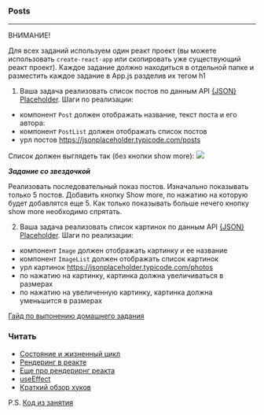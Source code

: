 ### Posts

---

ВНИМАНИЕ!

Для всех заданий используем один реакт проект (вы можете использовать `create-react-app` или скопировать уже существующий реакт проект).
Каждое задание должно находиться в отдельной папке и разместить каждое задание в App.js разделив их тегом h1

1. Ваша задача реализовать список постов по данным API [{JSON} Placeholder](https://jsonplaceholder.typicode.com/).
   Шаги по реализации:

- компонент `Post` должен отображать название, текст поста и его автора:
- компонент `PostList` должен отображать список постов
- урл постов https://jsonplaceholder.typicode.com/posts

Список должен выглядеть так (без кнопки show more):
![](./posts.png)

**_Задание со звездочкой_**

Реализовать последовательный показ постов. Изначально показывать только 5 постов.
Добавить кнопку Show more, по нажатию на которую будет добавлятся еще 5. Как только показывать
больше нечего кнопку show more необходимо спрятать.

2. Ваша задача реализовать список картинок по данным API [{JSON} Placeholder](https://jsonplaceholder.typicode.com/).
   Шаги по реализации:

- компонент `Image` должен отображать картинку и ее название
- компонент `ImageList` должен отображать список картинок
- урл картинок https://jsonplaceholder.typicode.com/photos
- по нажатию на картинку, картинка должна увеличиваться в размерах
- по нажатию на увеличенную картинку, картинка должна уменьшится в размерах

[Гайд по выпонению домашнего задания](../homework-guidelines.md)

### Читать

- [Состояние и жизненный цикл](https://ru.reactjs.org/docs/state-and-lifecycle.html)
- [Рендеринг в реакте](https://ru.reactjs.org/docs/rendering-elements.html)
- [Eще про рендерирнг реакта](https://bxnotes.ru/conspect/lib/react/react-notes/rendering/)
- [useEffect](https://ru.reactjs.org/docs/hooks-effect.html)
- [Краткий обзор хуков](https://ru.reactjs.org/docs/hooks-overview.html)

P.S. [Код из занятия](./todo-app)
